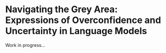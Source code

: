 # Navigating the Grey Area: Expressions of Overconfidence and Uncertainty in Language Models
Work in progress...

